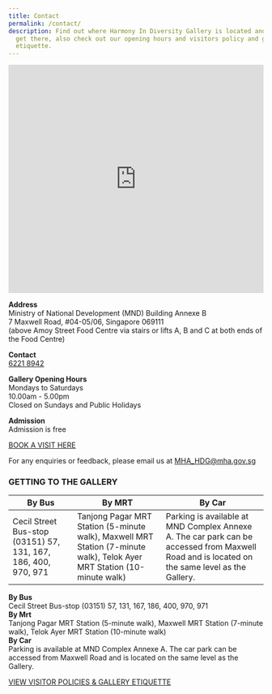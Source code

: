 ```yaml
---
title: Contact
permalink: /contact/
description: Find out where Harmony In Diversity Gallery is located and how to
  get there, also check out our opening hours and visitors policy and gallery
  etiquette.
---
```

<iframe loading="lazy" allowfullscreen="" style="border:0;" height="450" width="100%" src="https://www.google.com/maps/embed?pb=!1m18!1m12!1m3!1d3988.823269365817!2d103.84465105005495!3d1.2796545990620822!2m3!1f0!2f0!3f0!3m2!1i1024!2i768!4f13.1!3m3!1m2!1s0x31da191299684e2f%3A0x2fcd168718b3a1e9!2sHarmony%20in%20Diversity%20Gallery!5e0!3m2!1sen!2ssg!4v1674088872113!5m2!1sen!2ssg"></iframe>

**Address**  
Ministry of National Development (MND) Building Annexe B  
7 Maxwell Road, #04-05/06, Singapore 069111  
(above Amoy Street Food Centre via stairs or lifts A, B and C at both ends of the Food Centre)

**Contact**  
[6221 8942](tel:62218942)

**Gallery Opening Hours**  
Mondays to Saturdays  
10.00am - 5.00pm  
Closed on Sundays and Public Holidays

**Admission**  
Admission is free

[BOOK A VISIT HERE](https://form.gov.sg/forms/mha/5bab41b04e2ef2000f8f2a4d)

For any enquiries or feedback, please email us at&nbsp;[MHA\_HDG@mha.gov.sg](mailto:MHA_HDG@mha.gov.sg)

### GETTING TO THE GALLERY



| **By Bus** | **By MRT** | **By Car** |
| -------- | -------- | -------- |
| Cecil Street Bus-stop (03151) 57, 131, 167, 186, 400, 970, 971 | Tanjong Pagar MRT Station (5-minute walk), Maxwell MRT Station (7-minute walk), Telok Ayer MRT Station (10-minute walk) | Parking is available at MND Complex Annexe A. The car park can be accessed from Maxwell Road and is located on the same level as the Gallery. |

<div class="row">
<div class="col is-3">
	<b>By Bus</b><br>Cecil Street Bus-stop (03151) 57, 131, 167, 186, 400, 970, 971</div>
<div class="col is-4"><b>By Mrt</b><br>Tanjong Pagar MRT Station (5-minute walk), Maxwell MRT Station (7-minute walk), Telok Ayer MRT Station (10-minute walk)</div>
<div class="col is-5"><b>By Car</b><br>Parking is available at MND Complex Annexe A. The car park can be accessed from Maxwell Road and is located on the same level as the Gallery.</div>
</div>

[VIEW VISITOR POLICIES &amp; GALLERY ETIQUETTE](/visitor-policies)